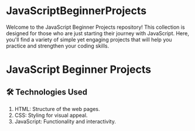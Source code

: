 # JavaScriptBeginnerProjects
Welcome to the JavaScript Beginner Projects repository! This collection is designed for those who are just starting their journey with JavaScript. Here, you'll find a variety of simple yet engaging projects that will help you practice and strengthen your coding skills.

<h1>JavaScript Beginner Projects</h1>

<h2>🛠️ Technologies Used</h2>

<ol>
  <li>HTML: Structure of the web pages.</li>
  <li>CSS: Styling for visual appeal.</li>
  <li>JavaScript: Functionality and interactivity.</li>
</ol>
